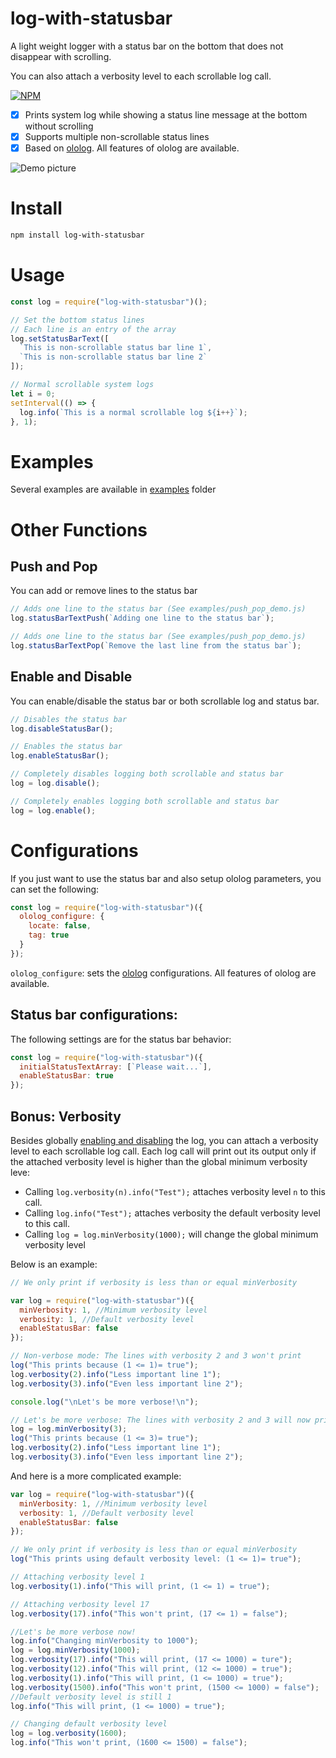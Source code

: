 # log-with-statusbar

A light weight logger with a status bar on the bottom that does not disappear with scrolling.

You can also attach a verbosity level to each scrollable log call.

[![NPM](https://badge.fury.io/js/log-with-statusbar.svg)](https://www.npmjs.com/package/log-with-statusbar)

- [x] Prints system log while showing a status line message at the bottom without scrolling
- [x] Supports multiple non-scrollable status lines
- [x] Based on [ololog](https://github.com/xpl/ololog). All features of ololog are available.

![Demo picture](https://raw.githubusercontent.com/ourarash/log-with-statusbar/master/screenshot2.gif)

# Install

```bash
npm install log-with-statusbar
```

# Usage

```javascript
const log = require("log-with-statusbar")();

// Set the bottom status lines
// Each line is an entry of the array
log.setStatusBarText([
  `This is non-scrollable status bar line 1`,
  `This is non-scrollable status bar line 2`
]);

// Normal scrollable system logs
let i = 0;
setInterval(() => {
  log.info(`This is a normal scrollable log ${i++}`);
}, 1);
```

# Examples

Several examples are available in [examples](examples) folder

# Other Functions
## Push and Pop
You can add or remove lines to the status bar

```javascript
// Adds one line to the status bar (See examples/push_pop_demo.js)
log.statusBarTextPush(`Adding one line to the status bar`);

// Adds one line to the status bar (See examples/push_pop_demo.js)
log.statusBarTextPop(`Remove the last line from the status bar`);
```
## Enable and Disable
You can enable/disable the status bar or both scrollable log and status bar.

```javascript
// Disables the status bar
log.disableStatusBar();

// Enables the status bar
log.enableStatusBar();

// Completely disables logging both scrollable and status bar
log = log.disable();

// Completely enables logging both scrollable and status bar
log = log.enable();
```

# Configurations

If you just want to use the status bar and also setup ololog parameters, you can set the following:

```javascript
const log = require("log-with-statusbar")({
  ololog_configure: {
    locate: false,
    tag: true
  }
});
```

`ololog_configure`: sets the [ololog](https://github.com/xpl/ololog) configurations. All features of ololog are available.

## Status bar configurations:

The following settings are for the status bar behavior:

```javascript
const log = require("log-with-statusbar")({
  initialStatusTextArray: [`Please wait...`],
  enableStatusBar: true
});
```

## Bonus: Verbosity
Besides globally [enabling and disabling](#enable-and-Disable) the log, you can attach a verbosity level to each scrollable log call. Each log call will print out its output only if the attached verbosity level is higher than the global minimum verbosity leve:

- Calling `log.verbosity(n).info("Test");` attaches verbosity level `n` to this call.
- Calling `log.info("Test");` attaches verbosity the default verbosity level to this call.
- Calling `log = log.minVerbosity(1000);` will change the global minimum verbosity level

Below is an example:

```javascript
// We only print if verbosity is less than or equal minVerbosity

var log = require("log-with-statusbar")({
  minVerbosity: 1, //Minimum verbosity level
  verbosity: 1, //Default verbosity level
  enableStatusBar: false
});

// Non-verbose mode: The lines with verbosity 2 and 3 won't print
log("This prints because (1 <= 1)= true");
log.verbosity(2).info("Less important line 1");
log.verbosity(3).info("Even less important line 2");

console.log("\nLet's be more verbose!\n");

// Let's be more verbose: The lines with verbosity 2 and 3 will now print
log = log.minVerbosity(3);
log("This prints because (1 <= 3)= true");
log.verbosity(2).info("Less important line 1");
log.verbosity(3).info("Even less important line 2");
```

And here is a more complicated example:

```javascript
var log = require("log-with-statusbar")({
  minVerbosity: 1, //Minimum verbosity level
  verbosity: 1, //Default verbosity level
  enableStatusBar: false
});

// We only print if verbosity is less than or equal minVerbosity
log("This prints using default verbosity level: (1 <= 1)= true");

// Attaching verbosity level 1
log.verbosity(1).info("This will print, (1 <= 1) = true");

// Attaching verbosity level 17
log.verbosity(17).info("This won't print, (17 <= 1) = false");

//Let's be more verbose now!
log.info("Changing minVerbosity to 1000");
log = log.minVerbosity(1000);
log.verbosity(17).info("This will print, (17 <= 1000) = ture");
log.verbosity(12).info("This will print, (12 <= 1000) = true");
log.verbosity(1).info("This will print, (1 <= 1000) = true");
log.verbosity(1500).info("This won't print, (1500 <= 1000) = false");
//Default verbosity level is still 1
log.info("This will print, (1 <= 1000) = true");

// Changing default verbosity level
log = log.verbosity(1600);
log.info("This won't print, (1600 <= 1500) = false");
```
